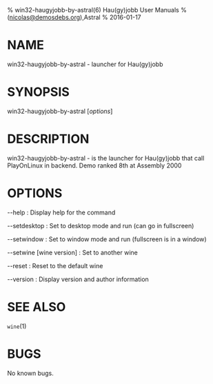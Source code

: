 % win32-haugyjobb-by-astral(6) Hau(gy)jobb User Manuals
%  (nicolas@demosdebs.org),Astral
% 2016-01-17

# NAME
win32-haugyjobb-by-astral - launcher for Hau(gy)jobb

# SYNOPSIS
win32-haugyjobb-by-astral [*options*]

# DESCRIPTION
win32-haugyjobb-by-astral - is the launcher for Hau(gy)jobb that call PlayOnLinux in backend.
Demo ranked 8th at Assembly 2000

# OPTIONS
\--help
:   Display help for the command

\--setdesktop
:   Set to desktop mode and run (can go in fullscreen)

\--setwindow
:   Set to window mode and run (fullscreen is in a window)

\--setwine [wine version]
:   Set to another wine

\--reset
:   Reset to the default wine

\--version
:   Display version and author information

# SEE ALSO
`wine`(1)

# BUGS
No known bugs.
